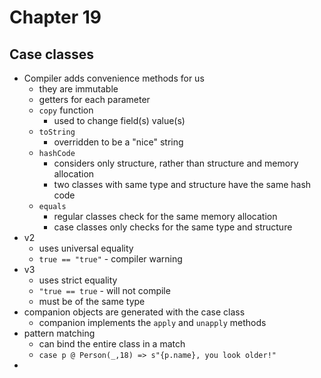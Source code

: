 # Chapter 19

## Case classes
- Compiler adds convenience methods for us
  - they are immutable
  - getters for each parameter
  - `copy` function
    - used to change field(s) value(s)
  - `toString`
    - overridden to be a "nice" string
  - `hashCode`
    - considers only structure, rather than structure and memory allocation
    - two classes with same type and structure have the same hash code
  - `equals`
    - regular classes check for the same memory allocation
    - case classes only checks for the same type and structure
- v2
  - uses universal equality
  - `true == "true"` - compiler warning
- v3
  - uses strict equality
  - `"true == true` - will not compile
  - must be of the same type
- companion objects are generated with the case class
  - companion implements the `apply` and `unapply` methods
- pattern matching
  - can bind the entire class in a match
  - `case p @ Person(_,18) => s"{p.name}, you look older!"`
- 
